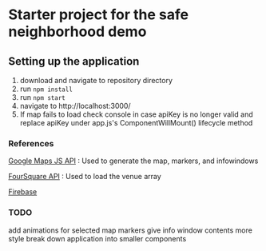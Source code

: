 # Starter project for the safe neighborhood demo

## Setting up the application

1. download and navigate to repository directory
2. run `npm install`
3. run `npm start`
4. navigate to http://localhost:3000/
5. If map fails to load check console in case apiKey is no longer valid and replace apiKey under app.js's ComponentWillMount() lifecycle method

### References

[Google Maps JS API](https://developers.google.com/maps/documentation/javascript/tutorial) : Used to generate the map, markers, and infowindows

[FourSquare API](https://foursquare.com/developers/apps) : Used to load the venue array

[Firebase](https://console.firebase.google.com/u/0/project/safelocation-518d0/database/firestore/data~2FLocationComment)

### TODO

add animations for selected map markers
give info window contents more style
break down application into smaller components
